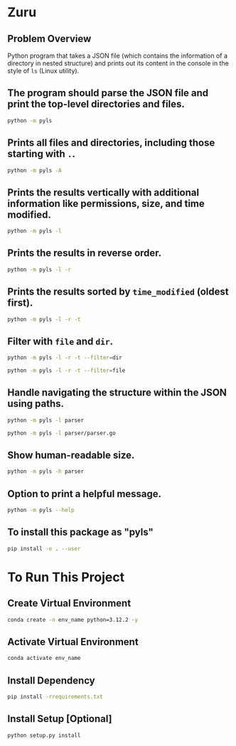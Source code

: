 # Zuru

## Problem Overview
Python program that takes a JSON file (which contains the information of a directory in nested structure) and prints out its content in the console in the style of `ls` (Linux utility).

## The program should parse the JSON file and print the top-level directories and files.
```bash
python -m pyls
```
## Prints all files and directories, including those starting with `.`.
```bash
python -m pyls -A
```
## Prints the results vertically with additional information like permissions, size, and time modified.
```bash
python -m pyls -l
```
## Prints the results in reverse order.
```bash
python -m pyls -l -r
```
## Prints the results sorted by `time_modified` (oldest first).
```bash
python -m pyls -l -r -t
```
## Filter with `file` and `dir`.
```bash
python -m pyls -l -r -t --filter=dir
```
```bash
python -m pyls -l -r -t --filter=file
```
## Handle navigating the structure within the JSON using paths.
```bash
python -m pyls -l parser
```
```bash
python -m pyls -l parser/parser.go
```
## Show human-readable size.
```bash
python -m pyls -h parser
```
## Option to print a helpful message.
```bash
python -m pyls --help
```
## To install this package as "pyls"
```bash
pip install -e . --user
```

# To Run This Project

## Create Virtual Environment
```bash
conda create -n env_name python=3.12.2 -y
```
## Activate Virtual Environment
```bash
conda activate env_name
```
## Install Dependency
```bash
pip install -rrequirements.txt
```
## Install Setup [Optional]
```bash
python setup.py install
```